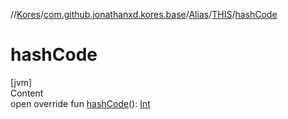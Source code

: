 //[Kores](../../../index.md)/[com.github.jonathanxd.kores.base](../../index.md)/[Alias](../index.md)/[THIS](index.md)/[hashCode](hash-code.md)



# hashCode  
[jvm]  
Content  
open override fun [hashCode](hash-code.md)(): [Int](https://kotlinlang.org/api/latest/jvm/stdlib/kotlin/-int/index.html)  



